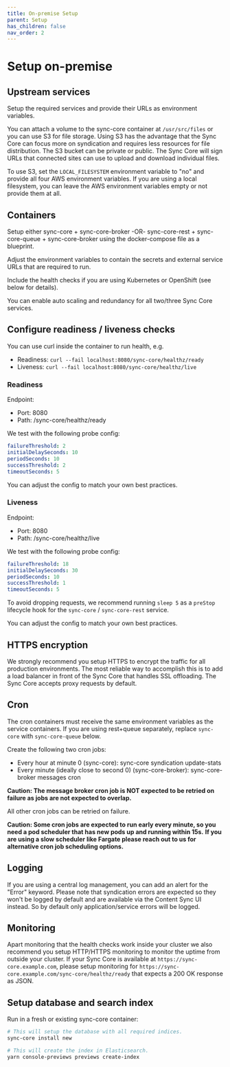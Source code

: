 ```yaml
---
title: On-premise Setup
parent: Setup
has_children: false
nav_order: 2
---
```


# Setup on-premise

## Upstream services

Setup the required services and provide their URLs as environment variables.

You can attach a volume to the sync-core container at `/usr/src/files` or you can use S3 for file storage.
Using S3 has the advantage that the Sync Core can focus more on syndication and requires less resources for file distribution.
The S3 bucket can be private or public.
The Sync Core will sign URLs that connected sites can use to upload and download individual files.

To use S3, set the `LOCAL_FILESYSTEM` environment variable to "no" and provide all four AWS environment variables.
If you are using a local filesystem, you can leave the AWS environment variables empty or not provide them at all.

## Containers

Setup either sync-core + sync-core-broker -OR- sync-core-rest + sync-core-queue + sync-core-broker using the docker-compose file as a blueprint.

Adjust the environment variables to contain the secrets and external service URLs that are required to run.

Include the health checks if you are using Kubernetes or OpenShift (see below for details).

You can enable auto scaling and redundancy for all two/three Sync Core services.

## Configure readiness / liveness checks

You can use curl inside the container to run health, e.g.
- Readiness: `curl --fail localhost:8080/sync-core/healthz/ready`
- Liveness: `curl --fail localhost:8080/sync-core/healthz/live`

### Readiness

Endpoint:
- Port: 8080
- Path: /sync-core/healthz/ready

We test with the following probe config:
```yaml
failureThreshold: 2
initialDelaySeconds: 10
periodSeconds: 10
successThreshold: 2
timeoutSeconds: 5
```

You can adjust the config to match your own best practices.

### Liveness

Endpoint:
- Port: 8080
- Path: /sync-core/healthz/live

We test with the following probe config:
```yaml
failureThreshold: 18
initialDelaySeconds: 30
periodSeconds: 10
successThreshold: 1
timeoutSeconds: 5
```

To avoid dropping requests, we recommend running `sleep 5` as a `preStop` lifecycle hook for the `sync-core` / `sync-core-rest` service.

You can adjust the config to match your own best practices.

## HTTPS encryption

We strongly recommend you setup HTTPS to encrypt the traffic for all production environments.
The most reliable way to accomplish this is to add a load balancer in front of the Sync Core that handles SSL offloading.
The Sync Core accepts proxy requests by default.

## Cron

The cron containers must receive the same environment variables as the service containers.
If you are using rest+queue separately, replace `sync-core` with `sync-core-queue` below.

Create the following two cron jobs:
- Every hour at minute 0 (sync-core): sync-core syndication update-stats
- Every minute (ideally close to second 0) (sync-core-broker): sync-core-broker messages cron

**Caution: The message broker cron job is NOT expected to be retried on failure as jobs are not expected to overlap.**

All other cron jobs can be retried on failure.

**Caution: Some cron jobs are expected to run early every minute, so you need a pod scheduler that has new pods up and running within 15s.**
**If you are using a slow scheduler like Fargate please reach out to us for alternative cron job scheduling options.**

## Logging

If you are using a central log management, you can add an alert for the "Error" keyword.
Please note that syndication errors are expected so they won't be logged by default and are available via the Content Sync UI instead.
So by default only application/service errors will be logged.

## Monitoring

Apart monitoring that the health checks work inside your cluster we also recommend you setup HTTP/HTTPS monitoring to monitor the uptime from outside your cluster.
If your Sync Core is available at `https://sync-core.example.com`, please setup monitoring for `https://sync-core.example.com/sync-core/healthz/ready` that expects a 200 OK response as JSON.

## Setup database and search index

Run in a fresh or existing sync-core container:
```bash
# This will setup the database with all required indices.
sync-core install new

# This will create the index in Elasticsearch.
yarn console-previews previews create-index
```
